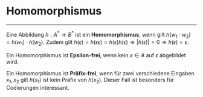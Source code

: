 # Homomorphismus
---

Eine Abbildung $h: A^* \to B^*$ ist ein **Homomorphismus**, wenn gilt $h(w_1 \cdot w_2) = h(w_1) \cdot h(w_2)$. Zudem gilt $h(\epsilon) = h(\epsilon\epsilon) = h(\epsilon)h(\epsilon) \Rightarrow |h(\epsilon)|=0 \Rightarrow h(\epsilon)=\epsilon$.

Ein Homomorphismus ist **Epsilon-frei**, wenn kein $x \in A$ auf $\epsilon$ abgebildet wird.

Ein Homomorphismus ist **Präfix-frei**, wenn für zwei verschiedene Eingaben $x_1, x_2$ gilt $h(x_1)$ ist kein Präfix von $h(x_2)$. Dieser Fall ist besonders für Codierungen interessant.